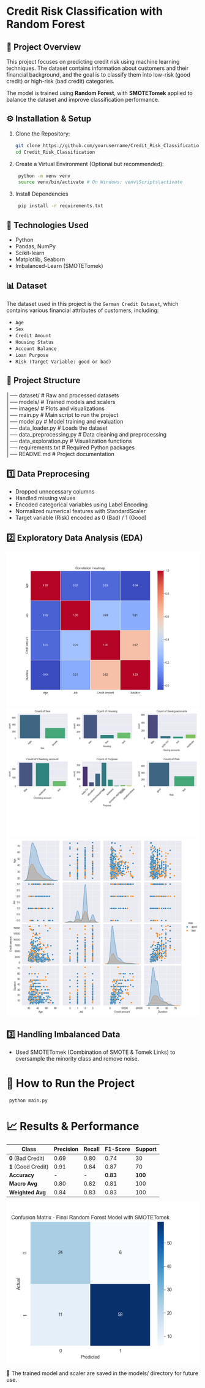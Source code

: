 # Credit Risk Classification with Random Forest

## 📌 Project Overview
This project focuses on predicting credit risk using machine learning techniques. The dataset contains information about customers and their financial background, and the goal is to classify them into low-risk (good credit) or high-risk (bad credit) categories.

The model is trained using **Random Forest**, with **SMOTETomek** applied to balance the dataset and improve classification performance.

## ⚙️ Installation & Setup

1. Clone the Repository:
   ```bash
   git clone https://github.com/yourusername/Credit_Risk_Classification.git
   cd Credit_Risk_Classification
   ```
2. Create a Virtual  Environment (Optional but recommended):
   ```bash
    python -m venv venv
    source venv/bin/activate # On Windows: venv\Scripts\activate
   ```
3. Install Dependencies
   ```bash
    pip install -r requirements.txt
   ```

## 🚀 Technologies Used
- Python
- Pandas, NumPy
- Scikit-learn
- Matplotlib, Seaborn
- Imbalanced-Learn (SMOTETomek)

## 📊 Dataset
The dataset used in this project is the `German Credit Dataset`, which contains various financial attributes of customers, including:
-  `Age`
-  `Sex`
-  `Credit Amount`
-  `Housing Status`
-  `Account Balance`
-  `Loan Purpose`
-  `Risk (Target Variable: good or bad)`

## 📂 Project Structure
│── dataset/                     # Raw and processed datasets  
│── models/                      # Trained models and scalers  
│── images/                      # Plots and visualizations  
│── main.py                      # Main script to run the project  
│── model.py                     # Model training and evaluation  
│── data_loader.py               # Loads the dataset  
│── data_preprocessing.py        # Data cleaning and preprocessing  
│── data_exploration.py          # Visualization functions  
│── requirements.txt             # Required Python packages  
│── README.md                    # Project documentation  

## 1️⃣ Data Preprocesing

- Dropped unnecessary columns
- Handled missing values
- Encoded categorical variables using Label Encoding
- Normalized numerical features with StandardScaler
- Target variable (Risk) encoded as 0 (Bad) / 1 (Good)

## 2️⃣ Exploratory Data Analysis (EDA)

![Correlation Heatmap](images/correlation_heatmap.png)
![Categorical Counts](images/categorical_counts.png)
![Pairplot](images/pairplot.png)


## 3️⃣ Handling Imbalanced Data

- Used SMOTETomek (Combination of SMOTE & Tomek Links) to oversample the minority class and remove noise.

# 🚀 How to Run the Project

   ```bash
    python main.py
   ```

# 📈 Results & Performance

| Class       | Precision | Recall | F1-Score | Support |
|------------|----------|--------|----------|---------|
| **0** (Bad Credit)  | 0.69 | 0.80 | 0.74 | 30 |
| **1** (Good Credit) | 0.91 | 0.84 | 0.87 | 70 |
| **Accuracy**  | - | - | **0.83** | **100** |
| **Macro Avg** | 0.80 | 0.82 | 0.81 | 100 |
| **Weighted Avg** | 0.84 | 0.83 | 0.83 | 100 |



![Confusion Matrix](images/confusion_matrix.png)

📌 The trained model and scaler are saved in the models/ directory for future use.
